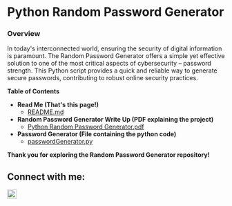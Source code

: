 <h1>Python Random Password Generator</h1>

<h3>Overview</h3>

In today's interconnected world, ensuring the security of digital information is paramount. The Random Password Generator offers a simple yet effective solution to one of the most critical aspects of cybersecurity – password strength. This Python script provides a quick and reliable way to generate secure passwords, contributing to robust online security practices.

<b>Table of Contents</b>

- <b>Read Me (That's this page!)</b>
  - [README.md](https://github.com/sudo-conner/password-generator/blob/df6675f1f39cca1ad9340a89ee459b15b691ea11/README.md)
- <b>Random Password Generator Write Up (PDF explaining the project)</b>
  - [Python Random Password Generator.pdf](https://github.com/sudo-conner/password-generator/blob/df6675f1f39cca1ad9340a89ee459b15b691ea11/Python%20Random%20Password%20Generator.pdf)
- <b>Password Generator (File containing the python code)</b>
  - [passwordGenerator.py](https://github.com/sudo-conner/password-generator/blob/df6675f1f39cca1ad9340a89ee459b15b691ea11/passwordGenerator.py)

<b>Thank you for exploring the Random Password Generator repository!</b>

<h2>Connect with me:</h2>

[<img align="left" alt="ConnerMaris | LinkedIn" width="22px" src="https://cdn.jsdelivr.net/npm/simple-icons@v3/icons/linkedin.svg" />][linkedin]

[linkedin]: https://linkedin.com/in/conner-maris
